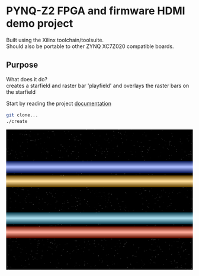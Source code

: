 # PYNQ-Z2 FPGA and firmware HDMI demo project

Built using the Xilinx toolchain/toolsuite.  
Should also be portable to other ZYNQ XC7Z020 compatible boards.

## Purpose

What does it do?  
creates a starfield and raster bar 'playfield' and overlays the raster bars on the starfield

Start by reading the project [documentation](./docs/docs.md)

```sh
git clone...
./create
```

<img src="./docs/screenshot.png" />